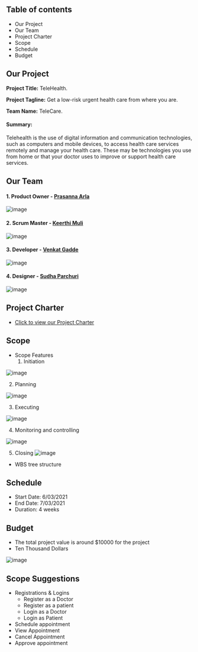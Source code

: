 ## Table of contents ##
- Our Project
- Our Team
- Project Charter
- Scope
- Schedule
- Budget


## Our Project ##
**Project Title:** TeleHealth.

**Project Tagline:** Get a low-risk urgent health care from where you are.

**Team Name:** TeleCare.

#### Summary: ####
Telehealth is the use of digital information and communication technologies, such as computers and mobile devices, to access health care services remotely and manage your health care. These may be technologies you use from home or that your doctor uses to improve or support health care services.


## Our Team ##
#### 1. Product Owner - [Prasanna Arla](https://github.com/PRASANNAARLA) ###

![image](https://user-images.githubusercontent.com/77706824/119590803-1849c380-bd9b-11eb-92b5-20b18b57aea7.png)


#### 2. Scrum Master - [Keerthi Muli](https://github.com/KeerthiMuli) ####

![image](https://user-images.githubusercontent.com/77706824/119589651-db7ccd00-bd98-11eb-9c73-8d76f13c5fb1.png)


#### 3. Developer - [Venkat Gadde](https://github.com/VenkatGadde9999/) ####


![image](https://user-images.githubusercontent.com/77706824/119590080-b8065200-bd99-11eb-96f8-fbcebf37dcc3.png)

#### 4. Designer - [Sudha Parchuri](https://github.com/SudhaP10/) ####


![image](https://user-images.githubusercontent.com/84041794/119570377-a4e18b00-bd75-11eb-9fb6-dce8bf2a22d1.png)

## Project Charter ##
* [Click to view our Project Charter](Markdown/Charter.md)


## Scope ##

- Scope Features
  1. Initiation

![image](https://user-images.githubusercontent.com/77841883/119717821-cc4b5d00-be34-11eb-9011-20d5b3091fa5.png)

  2. Planning

![image](https://user-images.githubusercontent.com/77841883/119717894-e4bb7780-be34-11eb-84de-a65e67a54253.png)

  3. Executing

![image](https://user-images.githubusercontent.com/77841883/119718159-38c65c00-be35-11eb-8905-fa2d5588e472.png)

  4. Monitoring and controlling

![image](https://user-images.githubusercontent.com/77841883/119718226-4ed41c80-be35-11eb-91a5-345787b523fc.png)

  5. Closing
  ![image](https://user-images.githubusercontent.com/77841883/119718310-64494680-be35-11eb-839b-73a0c42a7871.png)

- WBS tree structure


## Schedule ##
- Start Date: 6/03/2021
- End Date: 7/03/2021
- Duration: 4 weeks

## Budget ##

- The total project value is around $10000 for the project
- Ten Thousand Dollars

![image](https://user-images.githubusercontent.com/77706824/119719319-43c9be00-be2e-11eb-8234-ddb06750ebab.png)


## Scope Suggestions ##
  - Registrations & Logins
    - Register as a Doctor
    - Register as a patient
    - Login as a Doctor
    - Login as Patient
  - Schedule appointment
  - View Appointment
  - Cancel Appointment
  - Approve appointment
